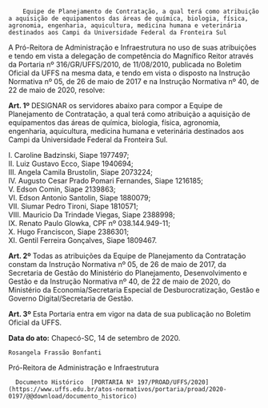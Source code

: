         Equipe de Planejamento de Contratação, a qual terá como atribuição a aquisição de equipamentos das áreas de química, biologia, física, agronomia, engenharia, aquicultura, medicina humana e veterinária destinados aos Campi da Universidade Federal da Fronteira Sul  

A Pró-Reitora de Administração e Infraestrutura no uso de suas atribuições e tendo em vista a delegação de competência do Magnífico Reitor através da Portaria nº 316/GR/UFFS/2010, de 11/08/2010, publicada no Boletim Oficial da UFFS na mesma data, e tendo em vista o disposto na Instrução Normativa nº 05, de 26 de maio de 2017 e na Instrução Normativa nº 40, de 22 de maio de 2020, resolve:

 **Art. 1º** DESIGNAR os servidores abaixo para compor a Equipe de Planejamento de Contratação, a qual terá como atribuição a aquisição de equipamentos das áreas de química, biologia, física, agronomia, engenharia, aquicultura, medicina humana e veterinária destinados aos Campi da Universidade Federal da Fronteira Sul.

 I. Caroline Badzinski, Siape 1977497;  
II. Luiz Gustavo Ecco, Siape 1940694;  
III. Angela Camila Brustolin, Siape 2073224;  
IV. Augusto Cesar Prado Pomari Fernandes, Siape 1216185;  
V. Edson Comin, Siape 2139863;  
VI. Edson Antonio Santolin, Siape 1880079;  
VII. Siumar Pedro Tironi, Siape 1810571;  
VIII. Mauricio Da Trindade Viegas, Siape 2388998;  
IX. Renato Paulo Glowka, CPF nº 038.144.949-11;  
X. Hugo Franciscon, Siape 2386301;  
XI. Gentil Ferreira Gonçalves, Siape 1809467.

 **Art. 2º** Todas as atribuições da Equipe de Planejamento da Contratação constam da Instrução Normativa nº 05, de 26 de maio de 2017, da Secretaria de Gestão do Ministério do Planejamento, Desenvolvimento e Gestão e da Instrução Normativa nº 40, de 22 de maio de 2020, do Ministério da Economia/Secretaria Especial de Desburocratização, Gestão e Governo Digital/Secretaria de Gestão.

 **Art. 3º** Esta Portaria entra em vigor na data de sua publicação no Boletim Oficial da UFFS.

   **Data do ato:** Chapecó-SC, 14 de setembro de 2020.   
 

    Rosangela Frassão Bonfanti   
 Pró-Reitora de Administração e Infraestrutura 

      Documento Histórico  [PORTARIA Nº 197/PROAD/UFFS/2020](https://www.uffs.edu.br/atos-normativos/portaria/proad/2020-0197/@@download/documento_historico)     
      